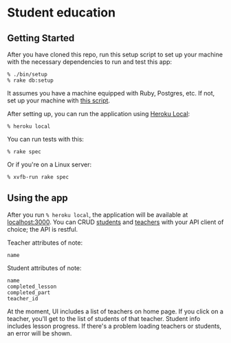 # Student education

## Getting Started

After you have cloned this repo, run this setup script to set up your machine
with the necessary dependencies to run and test this app:

    % ./bin/setup
    % rake db:setup

It assumes you have a machine equipped with Ruby, Postgres, etc. If not, set up
your machine with [this script].

[this script]: https://github.com/thoughtbot/laptop

After setting up, you can run the application using [Heroku Local]:

    % heroku local

[Heroku Local]: https://devcenter.heroku.com/articles/heroku-local

You can run tests with this:

    % rake spec

Or if you're on a Linux server:

    % xvfb-run rake spec

## Using the app

After you run `% heroku local`, the application will be available at
[localhost:3000]. You can CRUD [students] and [teachers] with your API client of
choice; the API is restful.

Teacher attributes of note:
```
name
```

Student attributes of note:
```
name
completed_lesson
completed_part
teacher_id
```

At the moment, UI includes a list of teachers on home page. If you click on a
teacher, you'll get to the list of students of that teacher. Student info
includes lesson progress. If there's a problem loading teachers or students, an
error will be shown.

[localhost:3000]: http://localhost:3000
[students]: http://localhost:3000/students
[teachers]: http://localhost:3000/teachers
